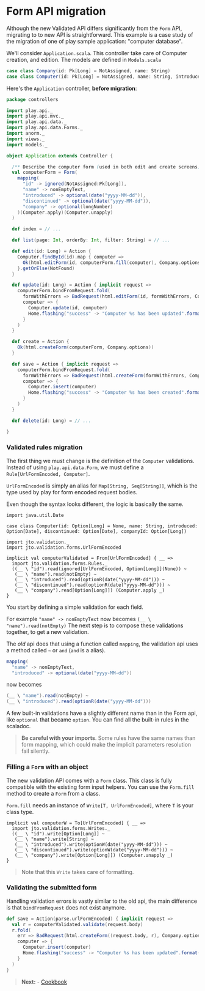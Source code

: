 # Form API migration

Although the new Validated API differs significantly from the `Form` API, migrating to to new API is straightforward.
This example is a case study of the migration of one of play sample application: "computer database".

We'll consider `Application.scala`. This controller take care of Computer creation, and edition. The models are defined in `Models.scala`

```scala
case class Company(id: Pk[Long] = NotAssigned, name: String)
case class Computer(id: Pk[Long] = NotAssigned, name: String, introduced: Option[Date], discontinued: Option[Date], companyId: Option[Long])
```

Here's the `Application` controller, **before migration**:

```scala
package controllers

import play.api._
import play.api.mvc._
import play.api.data._
import play.api.data.Forms._
import anorm._
import views._
import models._

object Application extends Controller {

  /** Describe the computer form (used in both edit and create screens). */
  val computerForm = Form(
    mapping(
      "id" -> ignored(NotAssigned:Pk[Long]),
      "name" -> nonEmptyText,
      "introduced" -> optional(date("yyyy-MM-dd")),
      "discontinued" -> optional(date("yyyy-MM-dd")),
      "company" -> optional(longNumber)
    )(Computer.apply)(Computer.unapply)
  )

  def index = // ...

  def list(page: Int, orderBy: Int, filter: String) = // ...

  def edit(id: Long) = Action {
    Computer.findById(id).map { computer =>
      Ok(html.editForm(id, computerForm.fill(computer), Company.options))
    }.getOrElse(NotFound)
  }

  def update(id: Long) = Action { implicit request =>
    computerForm.bindFromRequest.fold(
      formWithErrors => BadRequest(html.editForm(id, formWithErrors, Company.options)),
      computer => {
        Computer.update(id, computer)
        Home.flashing("success" -> "Computer %s has been updated".format(computer.name))
      }
    )
  }

  def create = Action {
    Ok(html.createForm(computerForm, Company.options))
  }

  def save = Action { implicit request =>
    computerForm.bindFromRequest.fold(
      formWithErrors => BadRequest(html.createForm(formWithErrors, Company.options)),
      computer => {
        Computer.insert(computer)
        Home.flashing("success" -> "Computer %s has been created".format(computer.name))
      }
    )
  }

  def delete(id: Long) = // ...

}

```

### Validated rules migration

The first thing we must change is the definition of the `Computer` validations.
Instead of using `play.api.data.Form`, we must define a `Rule[UrlFormEncoded, Computer]`.

`UrlFormEncoded` is simply an alias for `Map[String, Seq[String]]`, which is the type used by play for form encoded request bodies.

Even though the syntax looks different, the logic is basically the same.

```tut
import java.util.Date

case class Computer(id: Option[Long] = None, name: String, introduced: Option[Date], discontinued: Option[Date], companyId: Option[Long])

import jto.validation._
import jto.validation.forms.UrlFormEncoded

implicit val computerValidated = From[UrlFormEncoded] { __ =>
  import jto.validation.forms.Rules._
  ((__ \ "id").read(ignored[UrlFormEncoded, Option[Long]](None)) ~
   (__ \ "name").read(notEmpty) ~
   (__ \ "introduced").read(optionR(date("yyyy-MM-dd"))) ~
   (__ \ "discontinued").read(optionR(date("yyyy-MM-dd"))) ~
   (__ \ "company").read[Option[Long]]) (Computer.apply _)
}
```

You start by defining a simple validation for each field.

For example `"name" -> nonEmptyText` now becomes `(__ \ "name").read(notEmpty)`
The next step is to compose these validations together, to get a new validation.

The *old* api does that using a function called `mapping`, the validation api uses a method called `~` or `and` (`and` is a alias).

```scala
mapping(
  "name" -> nonEmptyText,
  "introduced" -> optional(date("yyyy-MM-dd"))
```

now becomes

```scala
(__ \ "name").read(notEmpty) ~
(__ \ "introduced").read(optionR(date("yyyy-MM-dd")))
```

A few built-in validations have a slightly different name than in the Form api, like `optional` that became `option`. You can find all the built-in rules in the scaladoc.

> **Be careful with your imports**. Some rules have the same names than form mapping, which could make the implicit parameters resolution fail silently.


### Filling a `Form` with an object

The new validation API comes with a `Form` class. This class is fully compatible with the existing form input helpers.
You can use the `Form.fill` method to create a `Form` from a class.

`Form.fill` needs an instance of `Write[T, UrlFormEncoded]`, where `T` is your class type.

```tut
implicit val computerW = To[UrlFormEncoded] { __ =>
  import jto.validation.forms.Writes._
  ((__ \ "id").write[Option[Long]] ~
   (__ \ "name").write[String] ~
   (__ \ "introduced").write(optionW(date("yyyy-MM-dd"))) ~
   (__ \ "discontinued").write(optionW(date("yyyy-MM-dd"))) ~
   (__ \ "company").write[Option[Long]]) (Computer.unapply _)
}
```

> Note that this `Write` takes care of formatting.

### Validating the submitted form

Handling validation errors is vastly similar to the old api, the main difference is that `bindFromRequest` does not exist anymore.

```scala
def save = Action(parse.urlFormEncoded) { implicit request =>
  val r = computerValidated.validate(request.body)
  r.fold(
    err => BadRequest(html.createForm((request.body, r), Company.options)),
    computer => {
      Computer.insert(computer)
      Home.flashing("success" -> "Computer %s has been updated".format(computer.name))
    }
  )
}
```

> **Next:** - [Cookbook](ScalaValidatedCookbook.md)
